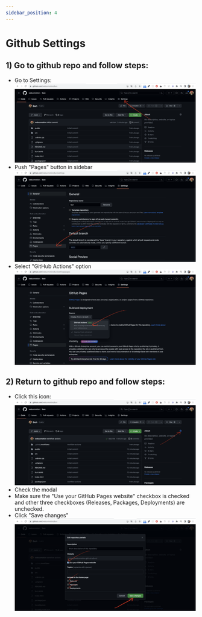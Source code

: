 ```yaml
---
sidebar_position: 4
---
```


# Github Settings

## 1) Go to github repo and follow steps:

* Go to Settings:
![](./img/github-settings.png)
* Push "Pages" button in sidebar
![](./img/github-pages.png)
* Select "GitHub Actions" option
![](./img/github-action-option.png)

## 2) Return to github repo and follow steps:
* Click this icon:
![](./img/github-settings-icon.png)
* Check the modal
* Make sure the "Use your GitHub Pages website" checkbox is checked
and other three checkboxes (Releases, Packages, Deployments) are unchecked.
* Click "Save changes"
![](./img/github-repository-details-modal.png)
